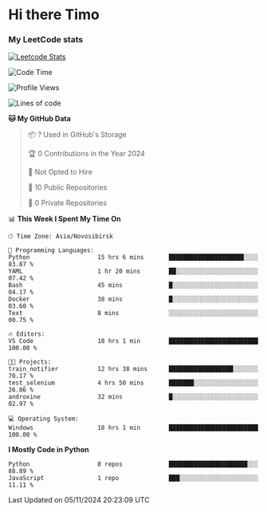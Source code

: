 # Hi there Timo
### My LeetCode stats
[![Leetcode Stats](https://leetcard.jacoblin.cool/przdtl?border=0&radius=20&ext=heatmap&theme=nord)](https://leetcode.com/przdtl)

<!--START_SECTION:waka-->
![Code Time](http://img.shields.io/badge/Code%20Time-436%20hrs%2049%20mins-blue)

![Profile Views](http://img.shields.io/badge/Profile%20Views-0-blue)

![Lines of code](https://img.shields.io/badge/From%20Hello%20World%20I%27ve%20Written-83.2%20thousand%20lines%20of%20code-blue)

**🐱 My GitHub Data** 

> 📦 ? Used in GitHub's Storage 
 > 
> 🏆 0 Contributions in the Year 2024
 > 
> 🚫 Not Opted to Hire
 > 
> 📜 10 Public Repositories 
 > 
> 🔑 0 Private Repositories 
 > 
📊 **This Week I Spent My Time On** 

```text
🕑︎ Time Zone: Asia/Novosibirsk

💬 Programming Languages: 
Python                   15 hrs 6 mins       █████████████████████░░░░   83.87 % 
YAML                     1 hr 20 mins        ██░░░░░░░░░░░░░░░░░░░░░░░   07.42 % 
Bash                     45 mins             █░░░░░░░░░░░░░░░░░░░░░░░░   04.17 % 
Docker                   38 mins             █░░░░░░░░░░░░░░░░░░░░░░░░   03.60 % 
Text                     8 mins              ░░░░░░░░░░░░░░░░░░░░░░░░░   00.75 % 

🔥 Editors: 
VS Code                  18 hrs 1 min        █████████████████████████   100.00 % 

🐱‍💻 Projects: 
train_notifier           12 hrs 38 mins      ██████████████████░░░░░░░   70.17 % 
test_selenium            4 hrs 50 mins       ███████░░░░░░░░░░░░░░░░░░   26.86 % 
androxine                32 mins             █░░░░░░░░░░░░░░░░░░░░░░░░   02.97 % 

💻 Operating System: 
Windows                  18 hrs 1 min        █████████████████████████   100.00 % 
```

**I Mostly Code in Python** 

```text
Python                   8 repos             ██████████████████████░░░   88.89 % 
JavaScript               1 repo              ███░░░░░░░░░░░░░░░░░░░░░░   11.11 % 
```




 Last Updated on 05/11/2024 20:23:09 UTC
<!--END_SECTION:waka-->

